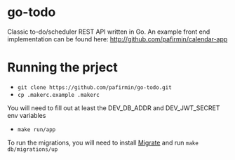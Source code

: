 # go-todo
Classic to-do/scheduler REST API written in Go. An example front end implementation can be found here:
http://github.com/pafirmin/calendar-app

# Running the prject
- `git clone https://github.com/pafirmin/go-todo.git`
- `cp .makerc.example .makerc`

You will need to fill out at least the DEV_DB_ADDR and DEV_JWT_SECRET env variables

- `make run/app`

To run the migrations, you will need to install [Migrate](https://github.com/golang-migrate/migrate) and run `make db/migrations/up`

